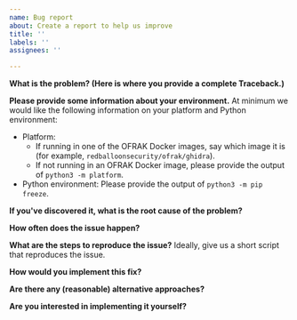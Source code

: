```yaml
---
name: Bug report
about: Create a report to help us improve
title: ''
labels: ''
assignees: ''

---
```


**What is the problem? (Here is where you provide a complete Traceback.)**

**Please provide some information about your environment.**
At minimum we would like the following information on your platform and Python environment:
  - Platform:
    - If running in one of the OFRAK Docker images, say which image it is (for example, `redballoonsecurity/ofrak/ghidra`).
    - If not running in an OFRAK Docker image, please provide the output of `python3 -m platform`.
  - Python environment: Please provide the output of `python3 -m pip freeze`.

**If you've discovered it, what is the root cause of the problem?**

**How often does the issue happen?**

**What are the steps to reproduce the issue?**
Ideally, give us a short script that reproduces the issue.

**How would you implement this fix?**

**Are there any (reasonable) alternative approaches?**

**Are you interested in implementing it yourself?**
